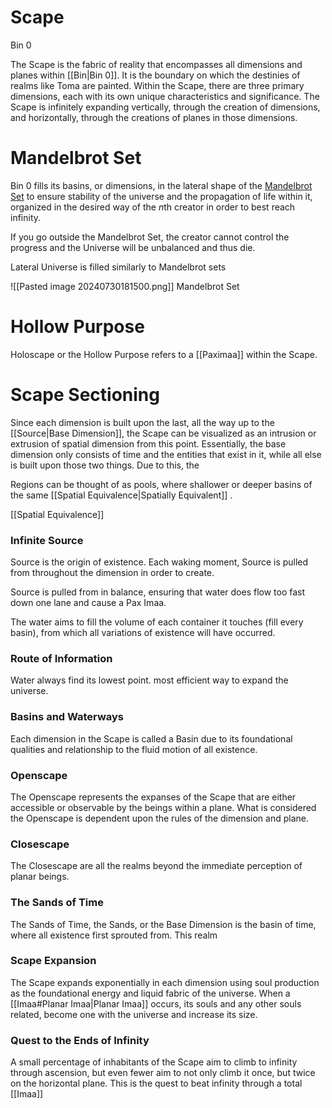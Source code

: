 <!-- wiki-header-section:start -->
# Scape

<!-- wiki-header-section:end -->

<!-- not-for-live-publishing:start -->
<!-- obsidian-pull:start -->
Bin 0

The Scape is the fabric of reality that encompasses all dimensions and planes within [[Bin|Bin 0]]. It is the boundary on which the destinies of realms like Toma are painted. Within the Scape, there are three primary dimensions, each with its own unique characteristics and significance. The Scape is infinitely expanding vertically, through the creation of dimensions, and horizontally, through the creations of planes in those dimensions.

# Mandelbrot Set

Bin 0 fills its basins, or dimensions, in the lateral shape of the [Mandelbrot Set](https://en.wikipedia.org/wiki/Mandelbrot_set) to ensure stability of the universe and the propagation of life within it, organized in the desired way of the *n*th creator in order to best reach infinity.

If you go outside the Mandelbrot Set, the creator cannot control the progress and the Universe will be unbalanced and thus die.



Lateral Universe is filled similarly to Mandelbrot sets 

![[Pasted image 20240730181500.png]]
Mandelbrot Set

# Hollow Purpose

Holoscape or the Hollow Purpose refers to a [[Paximaa]] within the Scape.

# Scape Sectioning

Since each dimension is built upon the last, all the way up to the [[Source|Base Dimension]], the Scape can be visualized as an intrusion or extrusion of spatial dimension from this point. Essentially, the base dimension only consists of time and the entities that exist in it, while all else is built upon those two things. Due to this, the 
 
 Regions can be thought of as pools, where shallower or deeper basins of the same [[Spatial Equivalence|Spatially Equivalent]] 
.

[[Spatial Equivalence]]

### Infinite Source

Source is the origin of existence. Each waking moment, Source is pulled from throughout the dimension in order to create. 

Source is pulled from in balance, ensuring that water does flow too fast down one lane and cause a Pax Imaa.

The water aims to fill the volume of each container it touches (fill every basin), from which all variations of existence will have occurred.

### Route of Information

Water always find its lowest point. most efficient way to expand the universe.




### Basins and Waterways

Each dimension in the Scape is called a Basin due to its foundational qualities and relationship to the fluid motion of all existence. 

### Openscape

The Openscape represents the expanses of the Scape that are either accessible or observable by the beings within a plane. What is considered the Openscape is dependent upon the rules of the dimension and plane.

### Closescape

The Closescape are all the realms beyond the immediate perception of planar beings.

### The Sands of Time

The Sands of Time, the Sands, or the Base Dimension is the basin of time, where all existence first sprouted from. This realm 

### Scape Expansion

The Scape expands exponentially in each dimension using soul production as the foundational energy and liquid fabric of the universe. When a [[Imaa#Planar Imaa|Planar Imaa]] occurs, its souls and any other souls related, become one with the universe and increase its size.



### Quest to the Ends of Infinity

A small percentage of inhabitants of the Scape aim to climb to infinity through ascension, but even fewer aim to not only climb it once, but twice on the horizontal plane. This is the quest to beat infinity through a total [[Imaa]]

<!-- obsidian-pull:end -->
<!-- not-for-live-publishing:end -->